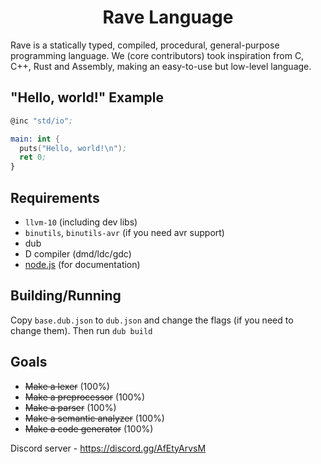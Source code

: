 <h1 align="center">Rave Language</h1>

Rave is a statically typed, compiled, procedural, general-purpose programming language. We (core contributors) took
inspiration from C, C++, Rust and Assembly, making an easy-to-use but low-level language.

## "Hello, world!" Example

```nasm
@inc "std/io";

main: int {
  puts("Hello, world!\n");
  ret 0;
}
```

## Requirements

* `llvm-10` (including dev libs)
* `binutils`, `binutils-avr` (if you need avr support)
* dub
* D compiler (dmd/ldc/gdc)
* [node.js](https://nodejs.org/) (for documentation)

## Building/Running

Copy `base.dub.json` to `dub.json` and change the flags (if you need to change them). Then run `dub build`

## Goals

* ~~Make a lexer~~ (100%)
* ~~Make a preprocessor~~ (100%)
* ~~Make a parser~~ (100%)
* ~~Make a semantic analyzer~~ (100%)
* ~~Make a code generator~~ (100%)

Discord server - https://discord.gg/AfEtyArvsM

